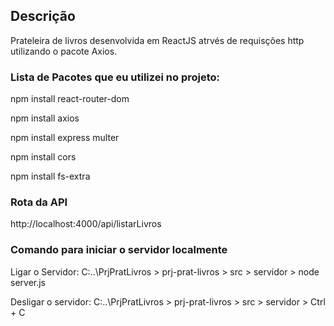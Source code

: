 ## Descrição

Prateleira de livros desenvolvida em ReactJS atrvés de requisções http utilizando o pacote Axios.

### Lista de Pacotes que eu utilizei no projeto:

npm install react-router-dom

npm install axios

npm install express multer

npm install cors

npm install fs-extra


### Rota da API

http://localhost:4000/api/listarLivros

### Comando para iniciar o servidor localmente

Ligar o Servidor: C\:\..\PrjPratLivros > prj-prat-livros > src > servidor > node server.js

Desligar o servidor: C\:\..\PrjPratLivros > prj-prat-livros > src > servidor > Ctrl + C

